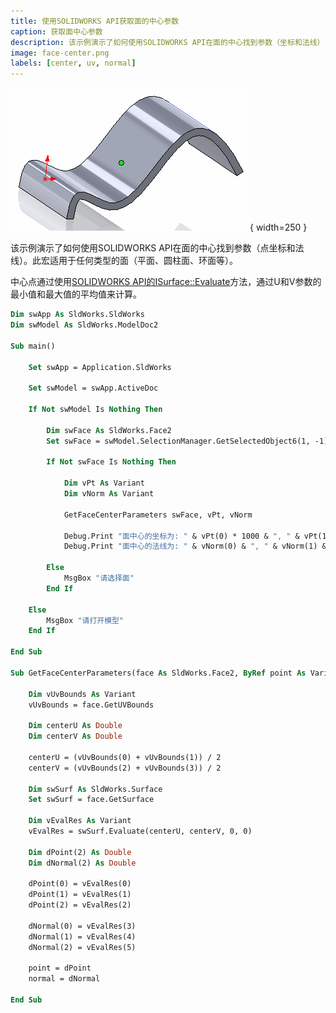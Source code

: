 ```yaml
---
title: 使用SOLIDWORKS API获取面的中心参数
caption: 获取面中心参数
description: 该示例演示了如何使用SOLIDWORKS API在面的中心找到参数（坐标和法线）
image: face-center.png
labels: [center, uv, normal]
---
```

![在面的中心创建的点](face-center.png){ width=250 }

该示例演示了如何使用SOLIDWORKS API在面的中心找到参数（点坐标和法线）。此宏适用于任何类型的面（平面、圆柱面、环面等）。

中心点通过使用[SOLIDWORKS API的ISurface::Evaluate](https://help.solidworks.com/2018/english/api/sldworksapi/solidworks.interop.sldworks~solidworks.interop.sldworks.isurface~evaluate.html)方法，通过U和V参数的最小值和最大值的平均值来计算。

~~~ vb
Dim swApp As SldWorks.SldWorks
Dim swModel As SldWorks.ModelDoc2

Sub main()

    Set swApp = Application.SldWorks
    
    Set swModel = swApp.ActiveDoc
    
    If Not swModel Is Nothing Then
        
        Dim swFace As SldWorks.Face2
        Set swFace = swModel.SelectionManager.GetSelectedObject6(1, -1)
        
        If Not swFace Is Nothing Then
            
            Dim vPt As Variant
            Dim vNorm As Variant
            
            GetFaceCenterParameters swFace, vPt, vNorm
            
            Debug.Print "面中心的坐标为: " & vPt(0) * 1000 & ", " & vPt(1) * 1000 & ", " & vPt(2) * 1000
            Debug.Print "面中心的法线为: " & vNorm(0) & ", " & vNorm(1) & ", " & vNorm(2)
        
        Else
            MsgBox "请选择面"
        End If
        
    Else
        MsgBox "请打开模型"
    End If
    
End Sub

Sub GetFaceCenterParameters(face As SldWorks.Face2, ByRef point As Variant, ByRef normal As Variant)
    
    Dim vUvBounds As Variant
    vUvBounds = face.GetUVBounds
    
    Dim centerU As Double
    Dim centerV As Double
        
    centerU = (vUvBounds(0) + vUvBounds(1)) / 2
    centerV = (vUvBounds(2) + vUvBounds(3)) / 2
    
    Dim swSurf As SldWorks.Surface
    Set swSurf = face.GetSurface
    
    Dim vEvalRes As Variant
    vEvalRes = swSurf.Evaluate(centerU, centerV, 0, 0)
    
    Dim dPoint(2) As Double
    Dim dNormal(2) As Double
    
    dPoint(0) = vEvalRes(0)
    dPoint(1) = vEvalRes(1)
    dPoint(2) = vEvalRes(2)
    
    dNormal(0) = vEvalRes(3)
    dNormal(1) = vEvalRes(4)
    dNormal(2) = vEvalRes(5)
    
    point = dPoint
    normal = dNormal
    
End Sub
~~~